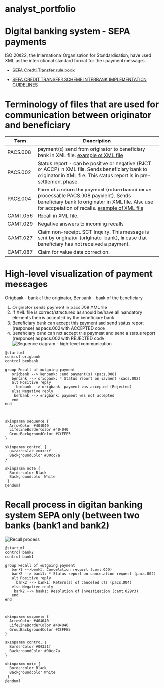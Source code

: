 # analyst_portfolio

# Digital banking system - SEPA payments
ISO 20022, the International Organisation for Standardisation, have used XML as the international standard format for their payment messages.

- [SEPA Credti Transfer rule book](https://www.europeanpaymentscouncil.eu/sites/default/files/kb/file/2018-03/EPC005-18%20SCT%20Rulebook%202018%20Change%20Request%20Public%20Consultation%20Document.pdf)

- [SEPA CREDIT TRANSFER SCHEME
INTERBANK
IMPLEMENTATION GUIDELINES](https://www.europeanpaymentscouncil.eu/sites/default/files/kb/file/2018-11/EPC115-06%20SCT%20Interbank%20IG%202019%20V1.0.pdf)

# Terminology of files that are used for communication between originator and beneficiary

|Term|Description|
|--|---|
|PACS.008|payment(s) send from originator to beneficiary bank in XML file. [example of XML file](pacs008_example.xml)|
|PACS.002|Status report - can be positive or negative (RJCT or ACCP) in XML file. Sends beneficiary bank to originator in XML file. This status report is in pre-settlement phase.|
|PACS.004|Form of a return the payment (return based on un-processable PACS.008 payment). Sends beneficiary bank to originator in XML file. Also use for accpetation of recalls. [example of XML file](pacs004_example.xml)|
|CAMT.056| Recall in XML file.|
|CAMT.029|Negative answers to incoming recalls|
|CAMT.027|Claim non-receipt. SCT Inquiry. This message is sent by originator (originator bank), in case that beneficiary has not received a payment.|
|CAMT.087|Claim for value date correction.|

# High-level visualization of payment messages

Origbank - bank of the originator, Benbank - bank of the beneficiary

1. Originator sends payment in pacs.008 XML file
2. If XML file is correct/structured as should be/have all mandatory elements then is accepted by the beneficiary bank
3. Beneficiary bank can accept this payment and send status report (response) as pacs.002 with ACCEPTED code
4. Beneficiary bank can not accept this payment and send a status report (response) as pacs.002 with REJECTED code
![Sequence diagram - high-level communication](http://www.plantuml.com/plantuml/png/ZP5DIyD048Rl-ojUyD8AbMWLfGUfBTPB4Qa7pzlDDAxTxCJTYQL8_xlDOlfH49oGmywyppE76KRHGUhIASDU0ZjmiCLS--MkCIUVtge8N5UOaT7EWHVWMWgsla2broLvKS2EHgzttv83HF9vc-h4BZgLDl4Yo-ww2aYn5cdv0SxnAbhgY40L1m7xrh33hnAkdU25enNxHKtOhQ60FxsjPAKZj35K2UNepEY3Z52UZEGYuPaAlLUg_mazorwQAlbyhff_Mt5fVQM3BX7fioPl2DyAU0Y1LsDs771sdJMV0gPsGLFhQSGXft0wVMgkCT9csPp5vx_ZyNWoURnHcyDDxI6RHKUkBEltBnTDzrIJPSRSQk1Ov5dem69ITkIsy94ZzV7sReKKDcf8FgzBzmC0)
```plantuml
@startuml
control origbank
control benbank

group Recall of outgoing payment
   origbank --> benbank: send payment(s) (pacs.008)
   benbank --> origbank: * Status report on payment (pacs.002)
   alt Positive reply 
     benbank --> origbank: payment was accepted (Rejected)
   else Negative reply
    benbank --> origbank: payment was not accepted      
   end
end



skinparam sequence {
  ArrowColor #404040
  LifeLineBorderColor #404040
  GroupBackgroundColor #CCFFE5
}

skinparam control {
  BorderColor #00331f
  BackgroundColor #00cc7a  
}

skinparam note {
  Bordercolor Black
  Backgroundcolor White
 }
@enduml
```

# Recall process in digitan banking system SEPA only (between two banks (bank1 and bank2)

![Recall process](http://www.plantuml.com/plantuml/png/RP713jem38RlUGfBky0aK2cmQHmcHZLsGTC4atREKjD5f7QNE4neujr7Ma1qggCSuj__vrXU1z5UOksKOHBF3dvgEirwhrofodDiO8z6EmTy18vIiQKA6dsfaKG1T4QOJ3vsfXKSaCh1WhjUQ3Bej5WcyFWxOX0O6LtBD5k-6pyS-HCvMy5RE8YM6C1Zmrw02SmGfT4cJBCiRodQ2NpZOCMUCHdT9MK7w7kKw6aKncd4Zeib5D_34xXeWUW2mbUiT8yu20piOlfQ8bewOn2RR4oFIVCFVZw6DbeqbIhTMuIJfKPxNKD8Ov51-Ai0FddFVmfsxE7D8aj70Upi4NUMSCE-HF-_-YLjRwFDAQsHohjS5DljvwMwldPwh3qrwh6oR3wV7LEsZqcACUyrG1z4BFX2CMtjnjtCFKQN__7B2YgugZLI6Mlt3m00)

```plantuml
@startuml
control bank2
control bank1

group Recall of outgoing payment
   bank1 -->bank2: Cancelation request (camt.056)
   bank2 --> bank1: * Status report on cancelation request (pacs.002)
   alt Positive reply
     bank2 --> bank1: Return(s) of canceled CTs (pacs.004)
   else Negative reply
    bank2 --> bank1: Resolution of investigation (camt.029r3)      
   end
end



skinparam sequence {
  ArrowColor #404040
  LifeLineBorderColor #404040
  GroupBackgroundColor #CCFFE5
}

skinparam control {
  BorderColor #00331f
  BackgroundColor #00cc7a  
}

skinparam note {
  Bordercolor Black
  Backgroundcolor White
 }
@enduml
```
